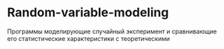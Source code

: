# Random-variable-modeling
Программы моделирующие случайный эксперимент и сравнивающие его статистические характеристики с теоретическими
